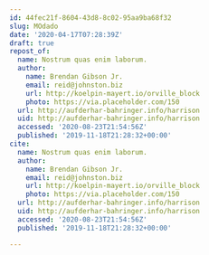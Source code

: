 ```yaml
---
id: 44fec21f-8604-43d8-8c02-95aa9ba68f32
slug: MOdado
date: '2020-04-17T07:28:39Z'
draft: true
repost_of:
  name: Nostrum quas enim laborum.
  author:
    name: Brendan Gibson Jr.
    email: reid@johnston.biz
    url: http://koelpin-mayert.io/orville_block
    photo: https://via.placeholder.com/150
  url: http://aufderhar-bahringer.info/harrison
  uid: http://aufderhar-bahringer.info/harrison
  accessed: '2020-08-23T21:54:56Z'
  published: '2019-11-18T21:28:32+00:00'
cite:
  name: Nostrum quas enim laborum.
  author:
    name: Brendan Gibson Jr.
    email: reid@johnston.biz
    url: http://koelpin-mayert.io/orville_block
    photo: https://via.placeholder.com/150
  url: http://aufderhar-bahringer.info/harrison
  uid: http://aufderhar-bahringer.info/harrison
  accessed: '2020-08-23T21:54:56Z'
  published: '2019-11-18T21:28:32+00:00'

---
```



